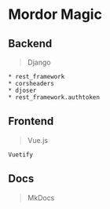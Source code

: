 # Mordor Magic

## Backend
> Django

    * rest_framework
    * corsheaders
    * djoser
    * rest_framework.authtoken

## Frontend
> Vue.js

    Vuetify

## Docs
> MkDocs